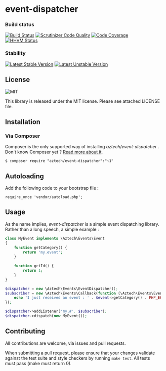 event-dispatcher
================


### Build status

[![Build Status](https://travis-ci.org/event-bus/event-dispatcher.svg?branch=master)](https://travis-ci.org/aztech-dev/event-dispatcher)
[![Scrutinizer Code Quality](https://scrutinizer-ci.com/g/event-bus/event-dispatcher/badges/quality-score.png?b=master)](https://scrutinizer-ci.com/g/event-bus/event-dispatcher/?branch=master)
[![Code Coverage](https://scrutinizer-ci.com/g/event-bus/event-dispatcher/badges/coverage.png?b=master)](https://scrutinizer-ci.com/g/event-bus/event-dispatcher/?branch=master)
[![HHVM Status](http://hhvm.h4cc.de/badge/aztech/event-dispatcher.png)](http://hhvm.h4cc.de/package/aztech/event-dispatcher)

### Stability

[![Latest Stable Version](https://poser.pugx.org/aztech/event-dispatcher/v/stable.png)](https://packagist.org/packages/aztech/event-dispatcher)
[![Latest Unstable Version](https://poser.pugx.org/aztech/event-dispatcher/v/unstable.png)](https://packagist.org/packages/aztech/event-dispatcher)


## License

![MIT](http://img.shields.io/badge/license-MIT-red.svg)

This library is released under the MIT license. Please see attached LICENSE file.

## Installation

### Via Composer

Composer is the only supported way of installing *aztech/event-dispatcher* . Don't know Composer yet ? [Read more about it](https://getcomposer.org/doc/00-intro.md).

`$ composer require "aztech/event-dispatcher":"~1"`

## Autoloading

Add the following code to your bootstrap file :

```
require_once 'vendor/autoload.php';
```

## Usage

As the name implies, *event-dispatcher* is a simple event dispatching library. Rather than a long speech, a simple example :

```php
class MyEvent implements \Aztech\Events\Event
{
    function getCategory() {
        return 'my.event';
    }
    
    function getId() {
        return 1;
    }
}

$dispatcher = new \Aztech\Events\EventDispatcher();
$subscriber = new \Aztech\Events\Callback(function (\Aztech\Events\Event $event) {
    echo 'I just received an event : ' . $event->getCategory() . PHP_EOL;
});

$dispatcher->addListener('my.#', $subscriber);
$dispatcher->dispatch(new MyEvent());
```

## Contributing

All contributions are welcome, via issues and pull requests.

When submitting a pull request, please ensure that your changes validate against the test suite and style checkers by running `make test`. All tests must pass (make must return 0).

